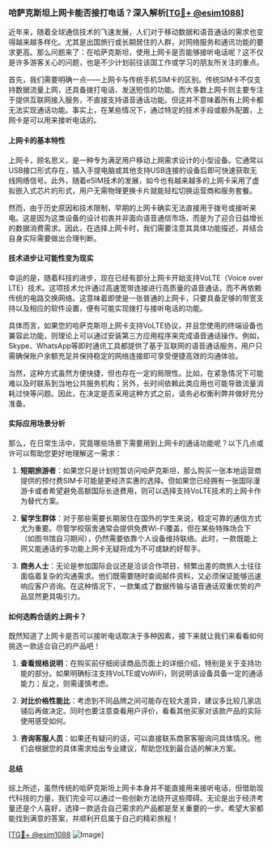 ### 哈萨克斯坦上网卡能否接打电话？深入解析[[TG💪+ @esim1088](https://t.me/s/esim1088)]

近年来，随着全球通信技术的飞速发展，人们对于移动数据和语音通话的需求也变得越来越多样化。尤其是出国旅行或长期居住的人群，对网络服务和通讯功能的要求更高。那么问题来了：在哈萨克斯坦，使用上网卡是否能够接听电话呢？这不仅是许多游客关心的问题，也是不少计划前往该国工作或学习的朋友所关注的重点。

首先，我们需要明确一点——上网卡与传统手机SIM卡的区别。传统SIM卡不仅支持数据流量上网，还具备拨打电话、发送短信的功能。而大多数上网卡则主要专注于提供互联网接入服务，不直接支持语音通话功能。但这并不意味着所有上网卡都无法实现通话功能。事实上，在某些情况下，通过特定的技术手段或额外配置，上网卡是可以用来接听电话的。

#### 上网卡的基本特性

上网卡，顾名思义，是一种专为满足用户移动上网需求设计的小型设备。它通常以USB接口形式存在，插入手提电脑或其他支持USB连接的设备后即可快速获取无线网络信号。此外，随着eSIM技术的发展，如今也有越来越多的上网卡采用了虚拟嵌入式芯片的形式，用户无需物理更换卡片就能轻松切换运营商和服务套餐。

然而，由于历史原因和技术限制，早期的上网卡确实无法直接用于拨号或接听来电。这是因为这类设备的设计初衷并非面向语音通信市场，而是为了迎合日益增长的数据消费需求。因此，在选择上网卡时，我们需要注意其具体功能描述，并结合自身实际需要做出合理判断。

#### 技术进步让可能性变为现实

幸运的是，随着科技的进步，现在已经有部分上网卡开始支持VoLTE（Voice over LTE）技术。这项技术允许通过高速宽带连接进行高质量的语音通话，而不再依赖传统的电路交换网络。这意味着即使是一张普通的上网卡，只要具备足够的带宽支持以及相应的软件设置，便有可能实现拨打与接听电话的功能。

具体而言，如果您的哈萨克斯坦上网卡支持VoLTE协议，并且您使用的终端设备也兼容此功能，则理论上可以通过安装第三方应用程序来完成语音通话操作。例如，Skype、WhatsApp等即时通讯工具都提供了基于互联网的语音通话服务，用户只需确保账户余额充足并保持稳定的网络连接即可享受便捷高效的沟通体验。

当然，这种方式虽然方便快捷，但也存在一定的局限性。比如，在紧急情况下可能难以及时联系到当地公共服务机构；另外，长时间依赖此类应用也可能导致流量消耗过快等问题。因此，在决定是否采用这种方式之前，请务必权衡利弊并做好充分准备。

#### 实际应用场景分析

那么，在日常生活中，究竟哪些场景下需要用到上网卡的通话功能呢？以下几点或许可以帮助您更好地理解这一需求：

1. **短期旅游者**：如果您只是计划短暂访问哈萨克斯坦，那么购买一张本地运营商提供的预付费SIM卡可能是更经济实惠的选择。但如果您已经拥有一张国际漫游卡或者希望避免高额国际长途费用，则可以选择支持VoLTE技术的上网卡作为替代方案。
   
2. **留学生群体**：对于那些需要长期居住在国外的学生来说，稳定可靠的通信方式尤为重要。尽管学校宿舍通常会提供免费Wi-Fi覆盖，但在某些特殊场合下（如图书馆自习期间），仍然需要依靠个人设备维持联络。此时，一款既能上网又能通话的多功能上网卡无疑将成为不可或缺的好帮手。

3. **商务人士**：无论是参加国际会议还是洽谈合作项目，频繁出差的商旅人士往往面临着复杂的沟通需求。他们既需要随时查阅邮件资料，又必须保证能够迅速响应客户咨询。在这种情况下，一款集成了数据传输与语音通话双重优势的产品显然更具吸引力。

#### 如何选购合适的上网卡？

既然知道了上网卡是否可以接听电话取决于多种因素，接下来就让我们来看看如何挑选一款适合自己的产品吧！

1. **查看规格说明**：在购买前仔细阅读商品页面上的详细介绍，特别是关于支持功能的部分。如果明确标注支持VoLTE或VoWiFi，则说明该设备具备一定的通话能力；反之，则需谨慎考虑。

2. **对比价格性能比**：考虑到不同品牌之间可能存在较大差异，建议多比较几家店铺后再做决定。同时也要注意查看用户评价，看看其他买家对该款产品的实际使用感受如何。

3. **咨询客服人员**：如果还有疑问的话，可以直接联系商家客服询问具体情况。他们会根据您的具体需求给出专业建议，帮助您找到最合适的解决方案。

#### 总结

综上所述，虽然传统的哈萨克斯坦上网卡本身并不能直接用来接听电话，但借助现代科技的力量，我们完全可以通过一些创新方法绕开这些障碍。无论是出于经济考量还是个人喜好，选择一款适合自己需求的产品都是至关重要的一步。希望大家都能找到满意的答案，并顺利开启属于自己的精彩旅程！

[[TG💪+ @esim1088](https://t.me/s/esim1088) ![Image](https://i.postimg.cc/4NQfJmqS/Snipaste-2025-05-13-00-14-12.png)]